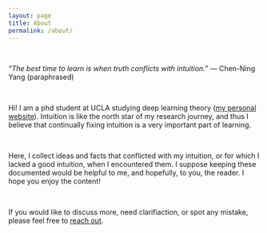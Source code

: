 ```yaml
---
layout: page
title: About
permalink: /about/
---
```


<br>

_“The best time to learn is when truth conflicts with intuition.”_ — Chen-Ning Yang (paraphrased)

<br>

Hi! I am a phd student at UCLA studying deep learning theory ([my personal website](https://sites.google.com/view/shuang-liang/)). 
Intuition is like the north star of my research journey, and thus I believe that continually fixing intuition is a very important part of learning. 

<br>

Here, I collect ideas and facts that conflicted with my intuition, or for which I lacked a good intuition, when I encountered them. I suppose keeping these documented would be helpful to me, and hopefully, to you, the reader. I hope you enjoy the content!

<br>

If you would like to discuss more, need clarifiaction, or spot any mistake, 
please feel free to [reach out](mailto:sllovesmath@gmail.com). 
